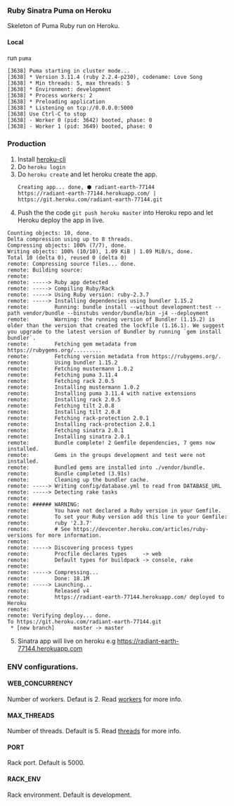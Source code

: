 ### Ruby Sinatra Puma on Heroku

Skeleton of Puma Ruby run on Heroku.

#### Local

run `puma`

```
[3638] Puma starting in cluster mode...
[3638] * Version 3.11.4 (ruby 2.2.4-p230), codename: Love Song
[3638] * Min threads: 5, max threads: 5
[3638] * Environment: development
[3638] * Process workers: 2
[3638] * Preloading application
[3638] * Listening on tcp://0.0.0.0:5000
[3638] Use Ctrl-C to stop
[3638] - Worker 0 (pid: 3642) booted, phase: 0
[3638] - Worker 1 (pid: 3649) booted, phase: 0
```

### Production

1. Install [heroku-cli](https://devcenter.heroku.com/articles/heroku-cli)
2. Do `heroku login`
3. Do `heroku create` and let heroku create the app.
   ```
   Creating app... done, ⬢ radiant-earth-77144
   https://radiant-earth-77144.herokuapp.com/ | https://git.heroku.com/radiant-earth-77144.git
   ```
4. Push the the code `git push heroku master` into Heroku repo and let Heroku deploy the app in live.
  ```
  Counting objects: 10, done.
  Delta compression using up to 8 threads.
  Compressing objects: 100% (7/7), done.
  Writing objects: 100% (10/10), 1.09 KiB | 1.09 MiB/s, done.
  Total 10 (delta 0), reused 0 (delta 0)
  remote: Compressing source files... done.
  remote: Building source:
  remote:
  remote: -----> Ruby app detected
  remote: -----> Compiling Ruby/Rack
  remote: -----> Using Ruby version: ruby-2.3.7
  remote: -----> Installing dependencies using bundler 1.15.2
  remote:        Running: bundle install --without development:test --path vendor/bundle --binstubs vendor/bundle/bin -j4 --deployment
  remote:        Warning: the running version of Bundler (1.15.2) is older than the version that created the lockfile (1.16.1). We suggest you upgrade to the latest version of Bundler by running `gem install bundler`.
  remote:        Fetching gem metadata from https://rubygems.org/.........
  remote:        Fetching version metadata from https://rubygems.org/.
  remote:        Using bundler 1.15.2
  remote:        Fetching mustermann 1.0.2
  remote:        Fetching puma 3.11.4
  remote:        Fetching rack 2.0.5
  remote:        Installing mustermann 1.0.2
  remote:        Installing puma 3.11.4 with native extensions
  remote:        Installing rack 2.0.5
  remote:        Fetching tilt 2.0.8
  remote:        Installing tilt 2.0.8
  remote:        Fetching rack-protection 2.0.1
  remote:        Installing rack-protection 2.0.1
  remote:        Fetching sinatra 2.0.1
  remote:        Installing sinatra 2.0.1
  remote:        Bundle complete! 2 Gemfile dependencies, 7 gems now installed.
  remote:        Gems in the groups development and test were not installed.
  remote:        Bundled gems are installed into ./vendor/bundle.
  remote:        Bundle completed (3.91s)
  remote:        Cleaning up the bundler cache.
  remote: -----> Writing config/database.yml to read from DATABASE_URL
  remote: -----> Detecting rake tasks
  remote:
  remote: ###### WARNING:
  remote:        You have not declared a Ruby version in your Gemfile.
  remote:        To set your Ruby version add this line to your Gemfile:
  remote:        ruby '2.3.7'
  remote:        # See https://devcenter.heroku.com/articles/ruby-versions for more information.
  remote:
  remote: -----> Discovering process types
  remote:        Procfile declares types     -> web
  remote:        Default types for buildpack -> console, rake
  remote:
  remote: -----> Compressing...
  remote:        Done: 18.1M
  remote: -----> Launching...
  remote:        Released v4
  remote:        https://radiant-earth-77144.herokuapp.com/ deployed to Heroku
  remote:
  remote: Verifying deploy... done.
  To https://git.heroku.com/radiant-earth-77144.git
   * [new branch]      master -> master
  ```
5. Sinatra app will live on heroku e.g https://radiant-earth-77144.herokuapp.com

### ENV configurations.

#### WEB_CONCURRENCY

Number of workers. Defaut is 2. Read [workers](https://devcenter.heroku.com/articles/deploying-rails-applications-with-the-puma-web-server#workers) for more info.

#### MAX_THREADS

Number of threads. Default is 5. Read [threads](https://devcenter.heroku.com/articles/deploying-rails-applications-with-the-puma-web-server#threads) for more info.

#### PORT

Rack port. Default is 5000.
#### RACK_ENV

Rack environment. Default is development.
